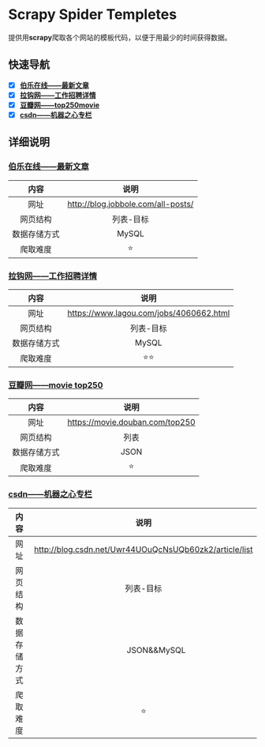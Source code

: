 # Scrapy Spider Templetes
提供用**scrapy**爬取各个网站的模板代码，以便于用最少的时间获得数据。

## 快速导航

- [x] [**伯乐在线——最新文章**](https://github.com/conghuaicai/scrapy-spider-templetes#%E4%BC%AF%E4%B9%90%E5%9C%A8%E7%BA%BF%E6%9C%80%E6%96%B0%E6%96%87%E7%AB%A0)
- [x] [**拉钩网——工作招聘详情**](https://github.com/conghuaicai/scrapy-spider-templetes#%E6%8B%89%E9%92%A9%E7%BD%91%E5%B7%A5%E4%BD%9C%E6%8B%9B%E8%81%98%E8%AF%A6%E6%83%85)
- [x] [**豆瓣网——top250movie**](https://github.com/conghuaicai/scrapy-spider-templetes#%E8%B1%86%E7%93%A3%E7%BD%91movie-top250)
- [x] [**csdn——机器之心专栏**]()
## 详细说明

### [伯乐在线——最新文章](https://github.com/conghuaicai/scrapy-spider-templetes/tree/master/jobbole) 

|   内容   |                 说明                 |
| :----: | :--------------------------------: |
|   网址   | http://blog.jobbole.com/all-posts/ |
|  网页结构  |               列表-目标                |
| 数据存储方式 |               MySQL                |
|  爬取难度  |               :star:               |

### [拉钩网——工作招聘详情](https://github.com/conghuaicai/scrapy-spider-templetes/tree/master/lagou)

|   内容   |                   说明                    |
| :----: | :-------------------------------------: |
|   网址   | https://www.lagou.com/jobs/4060662.html |
|  网页结构  |                  列表-目标                  |
| 数据存储方式 |                  MySQL                  |
|  爬取难度  |                  ⭐️⭐️                   |


### [豆瓣网——movie top250](https://github.com/conghuaicai/scrapy-spider-templetes/tree/master/douban)

|   内容   |               说明                |
| :----: | :-----------------------------: |
|   网址   | https://movie.douban.com/top250 |
|  网页结构  |               列表                |
| 数据存储方式 |              JSON               |
|  爬取难度  |             :star:              |


### [csdn——机器之心专栏](https://github.com/conghuaicai/scrapy-spider-templetes/tree/master/csdnblog)

|   内容   |               说明                |
| :----: | :-----------------------------: |
|   网址   | http://blog.csdn.net/Uwr44UOuQcNsUQb60zk2/article/list |
|  网页结构  |               列表-目标               |
| 数据存储方式 |              JSON&&MySQL |
|  爬取难度  |             :star:              |


